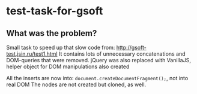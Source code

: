 # test-task-for-gsoft

## What was the problem?
Small task to speed up that slow code from: http://gsoft-test.jsin.ru/test1.html
It contains lots of unnecessary concatenations and DOM-queries that were removed.
jQuery was also replaced with VanillaJS, helper object for DOM manipulations also created

All the inserts are now into: `document.createDocumentFragment();`, not into real DOM
The nodes are not created but cloned, as well.
